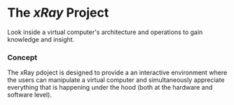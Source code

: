 # The *xRay* Project
Look inside a virtual computer's architecture and operations to gain knowledge and insight.

### Concept
The xRay pdoject is designed to provide a an interactive environment where the users can manipulate a virtual computer and simultaneously appreciate everything that is happening under the hood (both at the hardware and software level).
